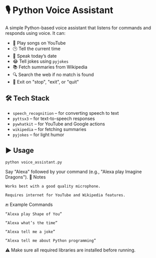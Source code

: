 # 🎙️ Python Voice Assistant

A simple Python-based voice assistant that listens for commands and responds using voice. It can:

- 🎵 Play songs on YouTube  
- 🕒 Tell the current time  
- 📅 Speak today’s date  
- 😂 Tell jokes using `pyjokes`  
- 📚 Fetch summaries from Wikipedia  
- 🔍 Search the web if no match is found  
- 🛑 Exit on "stop", "exit", or "quit"

## 🛠️ Tech Stack

- `speech_recognition` – for converting speech to text  
- `pyttsx3` – for text-to-speech responses  
- `pywhatkit` – for YouTube and Google actions  
- `wikipedia` – for fetching summaries  
- `pyjokes` – for light humor  

## ▶️ Usage

```bash
python voice_assistant.py
```

Say "Alexa" followed by your command (e.g., "Alexa play Imagine Dragons").
📌 Notes

    Works best with a good quality microphone.

    Requires internet for YouTube and Wikipedia features.

🔚 Example Commands

    “Alexa play Shape of You”

    “Alexa what’s the time”

    “Alexa tell me a joke”

    “Alexa tell me about Python programming”

⚠️ Make sure all required libraries are installed before running.

